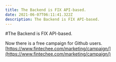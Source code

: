 ```yaml
---
title: The Backend is FIX API-based.
date: 2021-06-07T06:11:41.322Z
description: The Backend is FIX API-based.
---
```

#The Backend is FIX API-based.

Now there is a free campaign for Github users.
[https://www.fintechee.com/marketing/campaign/](https://www.fintechee.com/marketing/campaign/)